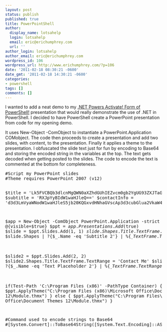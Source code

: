 ```yaml
---
layout: post
status: publish
published: true
title: PowerPointShell
author:
  display_name: lotsahelp
  login: lotsahelp
  email: eric@erichumphrey.com
  url: ''
author_login: lotsahelp
author_email: eric@erichumphrey.com
wordpress_id: 106
wordpress_url: http://www.erichumphrey.com/?p=106
date: '2011-02-18 08:30:21 -0600'
date_gmt: '2011-02-18 14:30:21 -0600'
categories:
- powershell
tags: []
comments: []
---
```

<p>I wanted to add a neat demo to my <a href="/2011/02/presenting-for-the-pass-powershell-virtual-chapter/">.NET Powers Activate! Form of PowerShell!</a> presentation that would really demonstrate the use of .NET in PowerShell. I decided to have PowerShell create a PowerPoint presentation from code for my opening demo.</p>
<p>It uses New-Object -ComObject to instantiate a PowerPoint.Application COMobject. The code then proceeds to create a presentation and add two slides, with content, to the presentation. Finally it applies a theme to the presentation. I obfuscated the slide text just for fun by encoding to Base64 and storing the encoded string in the variables at the top. The text gets decoded when getting posted to the slides. The code to encode the text is commented at the bottom for completeness.</p>
<pre lang="powershell">#Script my PowerPoint slides
#Theme requires PowerPoint 2007 (v12)

$title = 'Lk5FVCBQb3dlcnMgQWN0aXZhdGUhIEZvcm0gb2YgUG93ZXJTaGVsbCE='
$subtitle = 'RXJpYyBIdW1waHJleQ=='
$contactInfo = 'd3d3LmVyaWNodW1waHJleS5jb20KQGxvdHNhaGVscAp3d3cubGlua2VkaW4uY29tL2luL2xvdHNhaGVscAplcmljLmh1bXBocmV5QGdtYWlsLmNvbQ=='

$app = New-Object -ComObject PowerPoint.Application -strict -property @{visible=$true}
$ppt = $app.Presentations.Add($true)
$slide = $ppt.Slides.Add(1, 1)
$slide.Shapes.Title.TextFrame.TextRange = [System.Text.Encoding]::ASCII.GetString([Convert]::FromBase64String($title))
$slide.Shapes | ?{$_.Name -eq 'Subtitle 2'} | %{$_.TextFrame.TextRange = [System.Text.Encoding]::ASCII.GetString([Convert]::FromBase64String($subtitle))}

$slide2 = $ppt.Slides.Add(2, 2)
$slide2.Shapes.Title.TextFrame.TextRange = 'Contact Me'
$slide2.Shapes |
    ?{$_.Name -eq 'Text Placeholder 2'} |
    %{$_.TextFrame.TextRange = [System.Text.Encoding]::ASCII.GetString([Convert]::FromBase64String($contactInfo))}

if(Test-Path 'C:\Program Files (x86)' -PathType Container) {
    $ppt.ApplyTheme("C:\Program Files (x86)\Microsoft Office\Document Themes 12\Module.thmx")
} else {
    $ppt.ApplyTheme("C:\Program Files\Microsoft Office\Document Themes 12\Module.thmx")
}

#Command used to encode strings to Base64
#[System.Convert]::ToBase64String([System.Text.Encoding]::ASCII.GetBytes(''))</pre>
